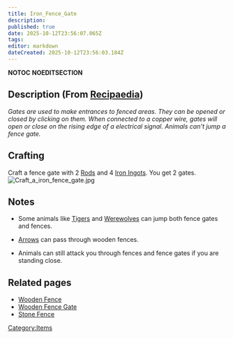 ```yaml
---
title: Iron_Fence_Gate
description: 
published: true
date: 2025-10-12T23:56:07.065Z
tags: 
editor: markdown
dateCreated: 2025-10-12T23:56:03.184Z
---
```


__NOTOC__ __NOEDITSECTION__

## Description (From [Recipaedia](.. "wikilink"))

*Gates are used to make entrances to fenced areas. They can be opened or
closed by clicking on them. When connected to a copper wire, gates will
open or close on the rising edge of a electrical signal. Animals can't
jump a fence gate.*

## Crafting

Craft a fence gate with 2 [Rods](Rod "wikilink") and 4 [Iron
Ingots](Iron_Ingot "wikilink"). You get 2 gates. 
![Craft_a_iron_fence_gate.jpg](Craft_a_iron_fence_gate.jpg
"Craft_a_iron_fence_gate.jpg")

## Notes

  - Some animals like [Tigers](Tiger "wikilink") and
    [Werewolves](Werewolf "wikilink") can jump both fence gates and
    fences.

<!-- end list -->

  - [Arrows](Stone_Tip_Arrow "wikilink") can pass through wooden fences.

<!-- end list -->

  - Animals can still attack you through fences and fence gates if you
    are standing close. 

## Related pages

  - [Wooden Fence](Wooden_Fence.md "wikilink")
  - [Wooden Fence Gate](Wooden_Fence_Gate.md "wikilink")
  - [Stone Fence](Stone_Fence.md "wikilink")

[Category:Items](Category:Items "wikilink")